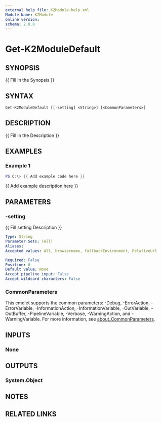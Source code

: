 ```yaml
---
external help file: K2Module-help.xml
Module Name: K2Module
online version:
schema: 2.0.0
---
```


# Get-K2ModuleDefault

## SYNOPSIS
{{ Fill in the Synopsis }}

## SYNTAX

```
Get-K2ModuleDefault [[-setting] <String>] [<CommonParameters>]
```

## DESCRIPTION
{{ Fill in the Description }}

## EXAMPLES

### Example 1
```powershell
PS C:\> {{ Add example code here }}
```

{{ Add example description here }}

## PARAMETERS

### -setting
{{ Fill setting Description }}

```yaml
Type: String
Parameter Sets: (All)
Aliases:
Accepted values: All, browsername, fallbackEnvironment, RelativeUrl

Required: False
Position: 0
Default value: None
Accept pipeline input: False
Accept wildcard characters: False
```

### CommonParameters
This cmdlet supports the common parameters: -Debug, -ErrorAction, -ErrorVariable, -InformationAction, -InformationVariable, -OutVariable, -OutBuffer, -PipelineVariable, -Verbose, -WarningAction, and -WarningVariable. For more information, see [about_CommonParameters](http://go.microsoft.com/fwlink/?LinkID=113216).

## INPUTS

### None

## OUTPUTS

### System.Object
## NOTES

## RELATED LINKS
